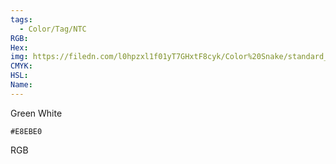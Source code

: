 ```yaml
---
tags:
  - Color/Tag/NTC
RGB:
Hex:
img: https://filedn.com/l0hpzxl1f01yT7GHxtF8cyk/Color%20Snake/standard_csv_to_svg/%23/E8EBE0.svg
CMYK:
HSL:
Name:
---
```

Green White
```palette
#E8EBE0
```
RGB
